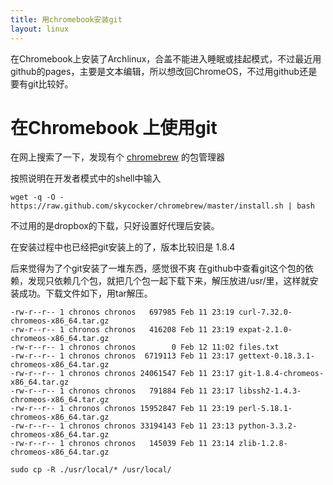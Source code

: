 ```yaml
---
title: 用chromebook安装git
layout: linux
---
```

在Chromebook上安装了Archlinux，合盖不能进入睡眠或挂起模式，不过最近用github的pages，主要是文本编辑，所以想改回ChromeOS，不过用github还是要有git比较好。


# 在Chromebook 上使用git

在网上搜索了一下，发现有个 [chromebrew](https://github.com/skycocker/chromebrew) 的包管理器


按照说明在开发者模式中的shell中输入

```
wget -q -O - https://raw.github.com/skycocker/chromebrew/master/install.sh | bash
```

不过用的是dropbox的下载，只好设置好代理后安装。

在安装过程中也已经把git安装上的了，版本比较旧是 1.8.4


  
  
后来觉得为了个git安装了一堆东西，感觉很不爽
在github中查看git这个包的依赖，发现只依赖几个包，就把几个包一起下载下来，解压放进/usr/里，这样就安装成功。下载文件如下，用tar解压。


```
-rw-r--r-- 1 chronos chronos   697985 Feb 11 23:19 curl-7.32.0-chromeos-x86_64.tar.gz
-rw-r--r-- 1 chronos chronos   416208 Feb 11 23:19 expat-2.1.0-chromeos-x86_64.tar.gz
-rw-r--r-- 1 chronos chronos        0 Feb 12 11:02 files.txt
-rw-r--r-- 1 chronos chronos  6719113 Feb 11 23:17 gettext-0.18.3.1-chromeos-x86_64.tar.gz
-rw-r--r-- 1 chronos chronos 24061547 Feb 11 23:17 git-1.8.4-chromeos-x86_64.tar.gz
-rw-r--r-- 1 chronos chronos   791884 Feb 11 23:17 libssh2-1.4.3-chromeos-x86_64.tar.gz
-rw-r--r-- 1 chronos chronos 15952847 Feb 11 23:19 perl-5.18.1-chromeos-x86_64.tar.gz
-rw-r--r-- 1 chronos chronos 33194143 Feb 11 23:13 python-3.3.2-chromeos-x86_64.tar.gz
-rw-r--r-- 1 chronos chronos   145039 Feb 11 23:14 zlib-1.2.8-chromeos-x86_64.tar.gz
```


```
sudo cp -R ./usr/local/* /usr/local/
```